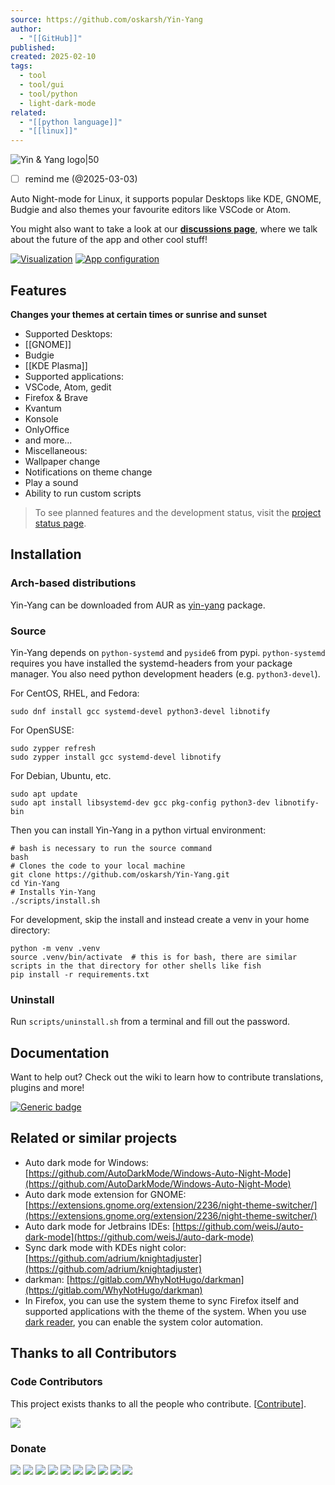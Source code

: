 ```yaml
---
source: https://github.com/oskarsh/Yin-Yang
author:
  - "[[GitHub]]"
published: 
created: 2025-02-10
tags:
  - tool
  - tool/gui
  - tool/python
  - light-dark-mode
related:
  - "[[python language]]"
  - "[[linux]]"
---
```

![Yin & Yang logo|50](https://github.com/oskarsh/Yin-Yang/raw/master/resources/logo.svg)

- [ ] remind me (@2025-03-03)

Auto Night-mode for Linux, it supports popular Desktops like KDE, GNOME, Budgie and also themes your favourite editors like VSCode or Atom.

You might also want to take a look at our [**discussions page**](https://github.com/oskarsh/Yin-Yang/discussions), where we talk about the future of the app and other cool stuff!

[![Visualization](https://github.com/oskarsh/Yin-Yang/raw/master/.github/images/header.png)](https://github.com/oskarsh/Yin-Yang/blob/master/.github/images/header.png) [![App configuration](https://github.com/oskarsh/Yin-Yang/raw/master/.github/images/settings.png)](https://github.com/oskarsh/Yin-Yang/blob/master/.github/images/settings.png)

## Features

**Changes your themes at certain times or sunrise and sunset**

- Supported Desktops:
- [[GNOME]]
- Budgie
- [[KDE Plasma]]
- Supported applications:
- VSCode, Atom, gedit
- Firefox & Brave
- Kvantum
- Konsole
- OnlyOffice
- and more...
- Miscellaneous:
- Wallpaper change
- Notifications on theme change
- Play a sound
- Ability to run custom scripts

> To see planned features and the development status, visit the [project status page](https://github.com/oskarsh/Yin-Yang/projects?type=classic).

## Installation

### Arch-based distributions

Yin-Yang can be downloaded from AUR as [yin-yang](https://aur.archlinux.org/packages/yin-yang) package.

### Source

Yin-Yang depends on `python-systemd` and `pyside6` from pypi. `python-systemd` requires you have installed the systemd-headers from your package manager. You also need python development headers (e.g. `python3-devel`).

For CentOS, RHEL, and Fedora:

```
sudo dnf install gcc systemd-devel python3-devel libnotify
```

For OpenSUSE:

```
sudo zypper refresh
sudo zypper install gcc systemd-devel libnotify
```

For Debian, Ubuntu, etc.

```
sudo apt update
sudo apt install libsystemd-dev gcc pkg-config python3-dev libnotify-bin
```

Then you can install Yin-Yang in a python virtual environment:

```
# bash is necessary to run the source command
bash
# Clones the code to your local machine
git clone https://github.com/oskarsh/Yin-Yang.git
cd Yin-Yang
# Installs Yin-Yang
./scripts/install.sh
```

For development, skip the install and instead create a venv in your home directory:

```
python -m venv .venv
source .venv/bin/activate  # this is for bash, there are similar scripts in the that directory for other shells like fish
pip install -r requirements.txt
```

### Uninstall

Run `scripts/uninstall.sh` from a terminal and fill out the password.

## Documentation

Want to help out? Check out the wiki to learn how to contribute translations, plugins and more!

[![Generic badge](https://camo.githubusercontent.com/0e03e8aa70bd498c7b546afbe84a948ddffa082d90d4db4984bd94b717ddda35/68747470733a2f2f696d672e736869656c64732e696f2f62616467652f56697369742d57696b692d424c55452e737667)](https://github.com/oskarsh/Yin-Yang/wiki)

## Related or similar projects

- Auto dark mode for Windows: [https://github.com/AutoDarkMode/Windows-Auto-Night-Mode](https://github.com/AutoDarkMode/Windows-Auto-Night-Mode)
- Auto dark mode extension for GNOME: [https://extensions.gnome.org/extension/2236/night-theme-switcher/](https://extensions.gnome.org/extension/2236/night-theme-switcher/)
- Auto dark mode for Jetbrains IDEs: [https://github.com/weisJ/auto-dark-mode](https://github.com/weisJ/auto-dark-mode)
- Sync dark mode with KDEs night color: [https://github.com/adrium/knightadjuster](https://github.com/adrium/knightadjuster)
- darkman: [https://gitlab.com/WhyNotHugo/darkman](https://gitlab.com/WhyNotHugo/darkman)
- In Firefox, you can use the system theme to sync Firefox itself and supported applications with the theme of the system. When you use [dark reader](https://darkreader.org/), you can enable the system color automation.

## Thanks to all Contributors

### Code Contributors

This project exists thanks to all the people who contribute. \[[Contribute](https://github.com/oskarsh/Yin-Yang/wiki/Contributing)\].

[![](https://camo.githubusercontent.com/ae6feb0bb19c500b409230017fd1e726e359711ac2c6ae1166efb185f0b6c6c7/68747470733a2f2f6f70656e636f6c6c6563746976652e636f6d2f59696e2d59616e672f636f6e7472696275746f72732e7376673f627574746f6e3d66616c7365)](https://github.com/oskarsh/Yin-Yang/graphs/contributors)

### Donate

[![](https://camo.githubusercontent.com/1062f1aa9e4f9626ea1bf3c2406f1ed697d147c4a0a57f6a2db9c9d7b2a4c347/68747470733a2f2f6f70656e636f6c6c6563746976652e636f6d2f59696e2d59616e672f6f7267616e697a6174696f6e2f302f6176617461722e737667)](https://opencollective.com/Yin-Yang/organization/0/website) [![](https://camo.githubusercontent.com/58e68c750ad8f6578529c855f83fdb6923404ab916ddbf1ed1134d319c2b28ba/68747470733a2f2f6f70656e636f6c6c6563746976652e636f6d2f59696e2d59616e672f6f7267616e697a6174696f6e2f312f6176617461722e737667)](https://opencollective.com/Yin-Yang/organization/1/website) [![](https://camo.githubusercontent.com/f24d1c2cdc4fc305445ccb541a45f5d12f333c52c1d650e2f7c9262aca7f9a08/68747470733a2f2f6f70656e636f6c6c6563746976652e636f6d2f59696e2d59616e672f6f7267616e697a6174696f6e2f322f6176617461722e737667)](https://opencollective.com/Yin-Yang/organization/2/website) [![](https://camo.githubusercontent.com/878fab8e86eb9345ad6ec1b9625a58e6b43e3eb1e324ad9fb026a06441e22d60/68747470733a2f2f6f70656e636f6c6c6563746976652e636f6d2f59696e2d59616e672f6f7267616e697a6174696f6e2f332f6176617461722e737667)](https://opencollective.com/Yin-Yang/organization/3/website) [![](https://camo.githubusercontent.com/cb4ec1c09823f5651a5430ec427fe83dba768c7c3e801432d0b1503d0073b5d0/68747470733a2f2f6f70656e636f6c6c6563746976652e636f6d2f59696e2d59616e672f6f7267616e697a6174696f6e2f342f6176617461722e737667)](https://opencollective.com/Yin-Yang/organization/4/website) [![](https://camo.githubusercontent.com/075fdcae3fe3722470d27e2f73b96ba4331cc2c3f594fe8adbe8ca01e8ca2817/68747470733a2f2f6f70656e636f6c6c6563746976652e636f6d2f59696e2d59616e672f6f7267616e697a6174696f6e2f352f6176617461722e737667)](https://opencollective.com/Yin-Yang/organization/5/website) [![](https://camo.githubusercontent.com/98926f6413b1edd2c4651cd0028eaf7eeb36998a3e8745c84411839795ff3ad0/68747470733a2f2f6f70656e636f6c6c6563746976652e636f6d2f59696e2d59616e672f6f7267616e697a6174696f6e2f362f6176617461722e737667)](https://opencollective.com/Yin-Yang/organization/6/website) [![](https://camo.githubusercontent.com/7349f25ccaf262ecc909330a03421a65874a5c65fe58e5f85689eb9fa47543d3/68747470733a2f2f6f70656e636f6c6c6563746976652e636f6d2f59696e2d59616e672f6f7267616e697a6174696f6e2f372f6176617461722e737667)](https://opencollective.com/Yin-Yang/organization/7/website) [![](https://camo.githubusercontent.com/2b78541835dbe019fd2fb85672502e6bccfe451bbf832fd8b1d46325bb059181/68747470733a2f2f6f70656e636f6c6c6563746976652e636f6d2f59696e2d59616e672f6f7267616e697a6174696f6e2f382f6176617461722e737667)](https://opencollective.com/Yin-Yang/organization/8/website) [![](https://camo.githubusercontent.com/31eb292bb8172904f245825047648311816ea5fb63e762ea4fd871dcd8c29108/68747470733a2f2f6f70656e636f6c6c6563746976652e636f6d2f59696e2d59616e672f6f7267616e697a6174696f6e2f392f6176617461722e737667)](https://opencollective.com/Yin-Yang/organization/9/website)